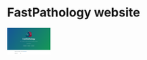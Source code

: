 FastPathology website
===================================

<img src="screenshot.png" width="20%" height="20%">